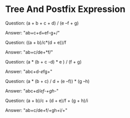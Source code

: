 # Tree And Postfix Expression

Question: (a + b + c + d) / (e –f + g)

Answer: "ab+c+d+ef-g+/"

Question: ((a + b)/c*(d + e))/f

Answer: "ab+c/de+*f/"

Question: (a * (b + c -d) * e ) / (f + g)

Answer: "abc+d-*e*fg+"

Question: (a * (b + c) / d + (e –f)) * (g –h)

Answer: "abc+*d/ef-+gh-*"

Question: (a + b)/c + (d + e)/f + (g + h)/i

Answer: "ab+c/de+f/+gh+i/+"
